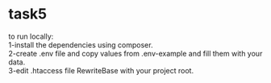 # task5  
to run locally:  
1-install the dependencies using composer.  
2-create .env file and copy values from .env-example and fill them with your data.  
3-edit .htaccess file RewriteBase with your project root.  
